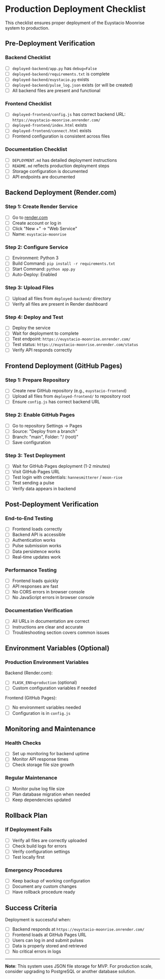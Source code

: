 # Production Deployment Checklist

This checklist ensures proper deployment of the Euystacio Moonrise system to production.

## Pre-Deployment Verification

### Backend Checklist
- [ ] `deployed-backend/app.py` has `debug=False`
- [ ] `deployed-backend/requirements.txt` is complete
- [ ] `deployed-backend/euystacio.py` exists
- [ ] `deployed-backend/pulse_log.json` exists (or will be created)
- [ ] All backend files are present and functional

### Frontend Checklist  
- [ ] `deployed-frontend/config.js` has correct backend URL: `https://euystacio-moonrise.onrender.com/`
- [ ] `deployed-frontend/index.html` exists
- [ ] `deployed-frontend/connect.html` exists
- [ ] Frontend configuration is consistent across files

### Documentation Checklist
- [ ] `DEPLOYMENT.md` has detailed deployment instructions
- [ ] `README.md` reflects production deployment steps
- [ ] Storage configuration is documented
- [ ] API endpoints are documented

## Backend Deployment (Render.com)

### Step 1: Create Render Service
- [ ] Go to [render.com](https://render.com)
- [ ] Create account or log in
- [ ] Click "New +" → "Web Service"
- [ ] Name: `euystacio-moonrise`

### Step 2: Configure Service
- [ ] Environment: Python 3
- [ ] Build Command: `pip install -r requirements.txt`  
- [ ] Start Command: `python app.py`
- [ ] Auto-Deploy: Enabled

### Step 3: Upload Files
- [ ] Upload all files from `deployed-backend/` directory
- [ ] Verify all files are present in Render dashboard

### Step 4: Deploy and Test
- [ ] Deploy the service
- [ ] Wait for deployment to complete
- [ ] Test endpoint: `https://euystacio-moonrise.onrender.com/`
- [ ] Test status: `https://euystacio-moonrise.onrender.com/status`
- [ ] Verify API responds correctly

## Frontend Deployment (GitHub Pages)

### Step 1: Prepare Repository
- [ ] Create new GitHub repository (e.g., `euystacio-frontend`)
- [ ] Upload all files from `deployed-frontend/` to repository root
- [ ] Ensure `config.js` has correct backend URL

### Step 2: Enable GitHub Pages
- [ ] Go to repository Settings → Pages
- [ ] Source: "Deploy from a branch"
- [ ] Branch: "main", Folder: "/ (root)"
- [ ] Save configuration

### Step 3: Test Deployment
- [ ] Wait for GitHub Pages deployment (1-2 minutes)
- [ ] Visit GitHub Pages URL
- [ ] Test login with credentials: `hannesmitterer` / `moon-rise`
- [ ] Test sending a pulse
- [ ] Verify data appears in backend

## Post-Deployment Verification

### End-to-End Testing
- [ ] Frontend loads correctly
- [ ] Backend API is accessible
- [ ] Authentication works
- [ ] Pulse submission works
- [ ] Data persistence works
- [ ] Real-time updates work

### Performance Testing
- [ ] Frontend loads quickly
- [ ] API responses are fast
- [ ] No CORS errors in browser console
- [ ] No JavaScript errors in browser console

### Documentation Verification
- [ ] All URLs in documentation are correct
- [ ] Instructions are clear and accurate
- [ ] Troubleshooting section covers common issues

## Environment Variables (Optional)

### Production Environment Variables
Backend (Render.com):
- [ ] `FLASK_ENV=production` (optional)
- [ ] Custom configuration variables if needed

Frontend (GitHub Pages):
- [ ] No environment variables needed
- [ ] Configuration is in `config.js`

## Monitoring and Maintenance

### Health Checks
- [ ] Set up monitoring for backend uptime
- [ ] Monitor API response times
- [ ] Check storage file size growth

### Regular Maintenance
- [ ] Monitor pulse log file size
- [ ] Plan database migration when needed
- [ ] Keep dependencies updated

## Rollback Plan

### If Deployment Fails
- [ ] Verify all files are correctly uploaded
- [ ] Check build logs for errors
- [ ] Verify configuration settings
- [ ] Test locally first

### Emergency Procedures
- [ ] Keep backup of working configuration
- [ ] Document any custom changes
- [ ] Have rollback procedure ready

## Success Criteria

Deployment is successful when:
- [ ] Backend responds at `https://euystacio-moonrise.onrender.com/`
- [ ] Frontend loads at GitHub Pages URL
- [ ] Users can log in and submit pulses
- [ ] Data is properly stored and retrieved
- [ ] No critical errors in logs

---

**Note**: This system uses JSON file storage for MVP. For production scale, consider upgrading to PostgreSQL or another database solution.